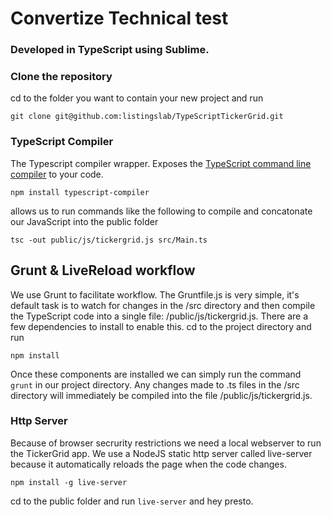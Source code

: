 # Convertize Technical test

### Developed in TypeScript using Sublime.

### Clone the repository
cd to the folder you want to contain your new project and run 
```
git clone git@github.com:listingslab/TypeScriptTickerGrid.git
```

### TypeScript Compiler
The Typescript compiler wrapper. Exposes the [TypeScript command line compiler](https://www.npmjs.com/package/typescript-compiler) to your code.
```
npm install typescript-compiler
```
allows us to run commands like the following to compile and concatonate our JavaScript into the public folder
```
tsc -out public/js/tickergrid.js src/Main.ts
```
## Grunt & LiveReload workflow
We use Grunt to facilitate workflow. The Gruntfile.js is very simple, it's default task is to watch for changes in the /src directory and then compile the TypeScript code into a single file: /public/js/tickergrid.js. There are a few dependencies to install to enable this. cd to the project directory and run
```
npm install
```
Once these components are installed we can simply run the command ```grunt``` in our project directory. Any changes made to .ts files in the /src directory will immediately be compiled into the file /public/js/tickergrid.js.

### Http Server
Because of browser secrurity restrictions we need a local webserver to run the TickerGrid app. We use a NodeJS static http server called live-server because it automatically reloads the page when the code changes.
```
npm install -g live-server
```
cd to the public folder and run ```live-server``` and hey presto.
